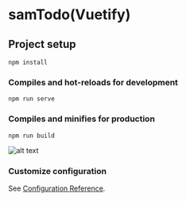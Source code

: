 # samTodo(Vuetify)

## Project setup
```
npm install
```

### Compiles and hot-reloads for development
```
npm run serve
```

### Compiles and minifies for production
```
npm run build
```
![alt text](https://github.com/SamanthaHaque/samTodo/blob/master/avater-1.jpg?raw=true)

### Customize configuration
See [Configuration Reference](https://cli.vuejs.org/config/).
